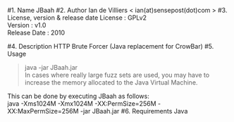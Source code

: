 #1. Name
JBaah
#2. Author
Ian de Villiers < ian(at)sensepost(dot)com >
#3. License, version & release date
License : GPLv2  
Version : v1.0  
Release Date : 2010

#4. Description
HTTP Brute Forcer (Java replacement for CrowBar)
#5. Usage
> java -jar JBaah.jar  
In cases where really large fuzz sets are used, you may have to increase the 
memory allocated to the Java Virtual Machine.  

This can be done by executing JBaah as follows:  
java -Xms1024M -Xmx1024M -XX:PermSize=256M -XX:MaxPermSize=256M -jar JBaah.jar
#6. Requirements
Java

